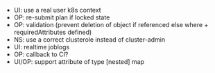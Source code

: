 * UI: use a real user k8s context
* OP: re-submit plan if locked state
* OP: validation (prevent deletion of object if referenced else where + requiredAttributes defined)
* NS: use a correct clusterole instead of cluster-admin
* UI: realtime joblogs
* OP: callback to CI?
* UI/OP: support attribute of type [nested] map
